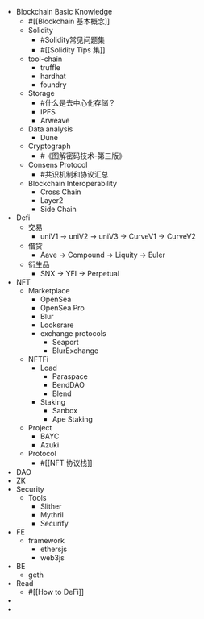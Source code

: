 - Blockchain Basic Knowledge
	- #[[Blockchain 基本概念]]
	- Solidity
		- #Solidity常见问题集
		- #[[Solidity Tips 集]]
	- tool-chain
		- truffle
		- hardhat
		- foundry
	- Storage
		- #什么是去中心化存储？
		- IPFS
		- Arweave
	- Data analysis
		- Dune
	- Cryptograph
		- #《图解密码技术-第三版》
	- Consens Protocol
		- #共识机制和协议汇总
	- Blockchain Interoperability
		- Cross Chain
		- Layer2
		- Side Chain
- Defi
	- 交易
		- uniV1 -> uniV2 -> uniV3 -> CurveV1 -> CurveV2
	- 借贷
		- Aave -> Compound -> Liquity -> Euler
	- 衍生品
		- SNX -> YFI -> Perpetual
- NFT
	- Marketplace
		- OpenSea
		- OpenSea Pro
		- Blur
		- Looksrare
		- exchange protocols
			- Seaport
			- BlurExchange
	- NFTFi
		- Load
			- Paraspace
			- BendDAO
			- Blend
		- Staking
			- Sanbox
			- Ape Staking
	- Project
		- BAYC
		- Azuki
	- Protocol
		- #[[NFT 协议栈]]
- DAO
- ZK
- Security
	- Tools
		- Slither
		- Mythril
		- Securify
- FE
	- framework
		- ethersjs
		- web3js
- BE
	- geth
- Read
	- #[[How to DeFi]]
-
-